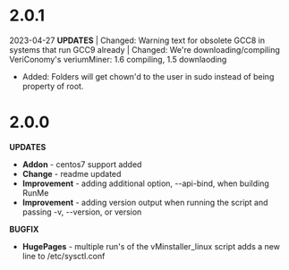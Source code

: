 # 2.0.1
2023-04-27
**UPDATES**
| Changed: Warning text for obsolete GCC8 in systems that run GCC9 already
| Changed: We're downloading/compiling VeriConomy's veriumMiner: 1.6 compiling, 1.5 downlaoding
+ Added: Folders will get chown'd to the user in sudo instead of being property of root.


# 2.0.0

**UPDATES**
- **Addon** - centos7 support added
- **Change** - readme updated
- **Improvement** - adding additional option, --api-bind, when building RunMe
- **Improvement** - adding version output when running the script and passing -v, --version, or version

**BUGFIX**
- **HugePages** - multiple run's of the vMinstaller_linux script adds a new line to /etc/sysctl.conf
